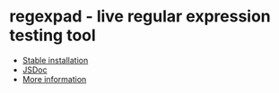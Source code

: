 # regexpad - live regular expression testing tool

* [Stable installation](http://regexpad.com/)
* [JSDoc](http://regexpad.com/doc/)	
* [More information](https://github.com/MGVmedia/regexpad/wiki)
